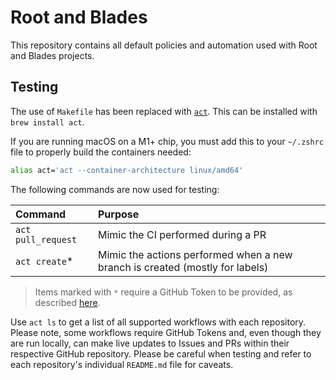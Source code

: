 # Root and Blades

This repository contains all default policies and automation used with Root and Blades projects.

## Testing

The use of `Makefile` has been replaced with [`act`][act]. This can be installed with `brew install act`.

If you are running macOS on a M1+ chip, you must add this to your `~/.zshrc` file to properly build the containers
needed:

```zsh
alias act='act --container-architecture linux/amd64'
```

The following commands are now used for testing:

| Command            | Purpose                                                                      |
|:-------------------|:-----------------------------------------------------------------------------|
| `act pull_request` | Mimic the CI performed during a PR                                           |
| `act create`*      | Mimic the actions performed when a new branch is created (mostly for labels) |

> Items marked with `*` require a GitHub Token to be provided, as described [here][act-token].

Use `act ls` to get a list of all supported workflows with each repository. Please note, some workflows require GitHub
Tokens and, even though they are run locally, can make live updates to Issues and PRs within their respective GitHub
repository. Please be careful when testing and refer to each repository's individual `README.md` file for caveats.

<!-- Link Repository -->

[act]:       https://github.com/nektos/act
[act-token]: https://github.com/nektos/act#github_token
